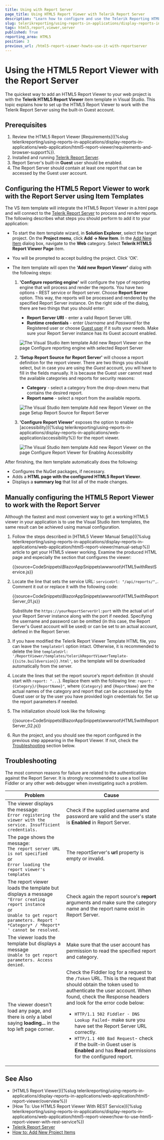 ```yaml
---
title: Using with Report Server
page_title: Using HTML5 Report Viewer with Telerik Report Server
description: "Learn how to configure and use the Telerik Reporting HTML5 Report Viewer with a Telerik Report Server instance."
slug: telerikreporting/using-reports-in-applications/display-reports-in-applications/web-application/html5-report-viewer/how-to-use-html5-report-viewer-with-report-server
tags: html5,report,viewer,server
published: True
reporting_area: HTML5
position: 3
previous_url: /html5-report-viewer-howto-use-it-with-reportserver
---
```


# Using the HTML5 Report Viewer with the Report Server

The quickest way to add an HTML5 Report Viewer to your web project is with the __Telerik HTML5 Report Viewer__ item template in Visual Studio. This topic explains how to set up the HTML5 Report Viewer to work with the Telerik Report Server using the built-in Guest account.

## Prerequisites

1. Review the HTML5 Report Viewer [Requirements]({%slug telerikreporting/using-reports-in-applications/display-reports-in-applications/web-application/html5-report-viewer/requirements-and-browser-support%}).
1. Installed and running [Telerik Report Server](https://docs.telerik.com/report-server/introduction).
1. Report Server's built-in __Guest__ user should be enabled.
1. The Report Server should contain at least one report that can be accessed by the Guest user account.

## Configuring the HTML5 Report Viewer to work with the Report Server using Item Templates

The VS item template will integrate the HTML5 Report Viewer in a.html page and will connect to the [Telerik Report Server](https://docs.telerik.com/report-server/introduction) to process and render reports. The following describes what steps you should perform to add it to your application:

* To start the item template wizard, in __Solution Explorer__, select the target project. On the __Project menu__, click __Add -> New Item__. In the [Add New Item](https://learn.microsoft.com/en-us/previous-versions/visualstudio/visual-studio-2010/w0572c5b(v=vs.100)) dialog box, navigate to the __Web__ category. Select __Telerik HTML5 Report Viewer Page__ item.
* You will be prompted to accept building the project. Click 'OK'.
* The item template will open the __'Add new Report Viewer'__ dialog with the following steps:

	1. __'Configure reporting engine'__ will configure the type of reporting engine that will process and render the reports. You have two options - REST service or Report server. Choose __Report Server__ option. This way, the reports will be processed and rendered by the specified Report Server instance. On the right side of the dialog, there are two things that you should enter:

		+ __Report Server URI__ - enter a valid Report Server URI.
		+ __Runtime credentials__ - enter _Username_ and _Password_ for the Registered user or choose [Guest user](https://docs.telerik.com/report-server/implementer-guide/user-management/guest-user) if it suits your needs. Make sure your Report Server instance has its Guest account enabled.

		![The Visual Studio item template Add new Report Viewer on the page Configure reporting engine with selected Report Server](images/item-template-reporting-engine-rs.png)

	1. __'Setup Report Source for Report Server'__ will choose a report definition for the report viewer. There are two things you should select, but in case you are using the _Guest_ account, you will have to fill in the fields manually. It is because the Guest user cannot read the available categories and reports for security reasons:

		+ __Category__ - select a category from the drop-down menu that contains the desired report.
		+ __Report name__ - select a report from the available reports.

		![The Visual Studio item template Add new Report Viewer on the page Setup Report Source for Report Server](images/item-template-report-source-rs.png)

	1. __'Configure Report Viewer'__ exposes the option to enable [accessibility]({%slug telerikreporting/using-reports-in-applications/display-reports-in-applications/web-application/accessibility%}) for the report viewer.

		![The Visual Studio item template Add new Report Viewer on the page Configure Report Viewer for Enabling Accessibility](images/item-template-accessibility.png)

After finishing, the item template automatically does the following:

* Configures the NuGet packages, if necessary.
* Adds a __HTML page with the configured HTML5 Report Viewer__.
* Displays a __summary log__ that list all of the made changes.

## Manually configuring the HTML5 Report Viewer to work with the Report Server

Although the fastest and most convenient way to get a working HTML5 viewer in your application is to use the Visual Studio item templates, the same result can be achieved using manual configuration.

1. Follow the steps described in [HTML5 Viewer Manual Setup]({%slug telerikreporting/using-reports-in-applications/display-reports-in-applications/web-application/html5-report-viewer/manual-setup%}) article to get your HTML5 viewer working. Examine the produced HTML page and especially the section that configures the viewer:

	{{source=CodeSnippets\BlazorAppSnippets\wwwroot\HTML5withRestService.js}}

1. Locate the line that sets the service URL: `serviceUrl: "/api/reports/",`. Comment it out or replace it with the following code:

	{{source=CodeSnippets\BlazorAppSnippets\wwwroot\HTML5withReportServer_01.js}}

	Substitute the `https://yourReportServerUrl:port` with the actual url of your Report Server instance along with the port if needed. Specifying the username and password can be omitted (in this case, the Report Server's Guest account will be used) or can be set to an actual account, defined in the Report Server.

1. If you have modified the Telerik Report Viewer Template HTML file, you can leave the `templateUrl` option intact. Otherwise, it is recommended to delete the line `templateUrl: '/ReportViewer/templates/telerikReportViewerTemplate-{{site.buildversion}}.html'`, so the template will be downloaded automatically from the server.
1. Locate the lines that set the report source's report definition (it should start with `report: "...`). Replace them with the following line: `report: "{Category}/{ReportName}"`, where `{Category}` and `{ReportName}` are the actual names of the category and report that can be accessed by the Guest user or by the user you have provided login credentials for. Set up the report parameters if needed.
1. The initialization should look like the following: 

	{{source=CodeSnippets\BlazorAppSnippets\wwwroot\HTML5withReportServer_02.js}}

1. Run the project, and you should see the report configured in the previous step appearing in the Report Viewer. If not, check the [Troubleshooting](#Troubleshooting) section below.

## Troubleshooting

The most common reasons for failure are related to the authentication against the Report Server. It is strongly recommended to use a tool like Fiddler or any other web debugger when investigating such a problem. 

| Problem | Cause |
| ------ | ------ |
|The viewer displays the message:<br />`Error registering the viewer with the service. Insufficient credentials.`|Check if the supplied username and password are valid and the user's state is __Enabled__ in Report Server.|
|The page shows the message:<br />`The report server URL is not specified`<br />or<br />`Error loading the report viewer's templates`|The reportServer's __url__ property is empty or invalid.|
|The report viewer loads the template but displays a message<br />`"Error creating report instance`<br/>or<br/>`Unable to get report parameters. Report ' *Category* / *Report* ' cannot be resolved.`|Check again the report source's __report__ arguments and make sure the category name and the report name exist in Report Server.|
|The viewer loads the template but displays a message<br />`Unable to get report parameters. Access denied.`|Make sure that the user account has permission to read the specified report and category.|
|The viewer doesn't load any page, and there is only a label saying __loading...__ in the top left page corner.|Check the Fiddler log for a request to the `/Token` URL. This is the request that should obtain the token used to authenticate the user account. When found, check the Response headers and look for the error code below:<ul><li>`HTTP/1.1 502 Fiddler - DNS Lookup Failed`- make sure you have set the Report Server URL correctly.</li><li>`HTTP/1.1 400 Bad Request`- check if the built-in Guest user is __Enabled__ and has __Read__ permissions for the configured report.</li></ul>|

## See Also

* [HTML5 Report Viewer]({%slug telerikreporting/using-reports-in-applications/display-reports-in-applications/web-application/html5-report-viewer/overview%})
* [How To: Use HTML5 Report Viewer With REST Service]({%slug telerikreporting/using-reports-in-applications/display-reports-in-applications/web-application/html5-report-viewer/how-to-use-html5-report-viewer-with-rest-service%})
* [Telerik Report Server](https://docs.telerik.com/report-server/introduction)
* [How to: Add New Project Items](https://learn.microsoft.com/en-us/previous-versions/visualstudio/visual-studio-2010/w0572c5b(v=vs.100))
